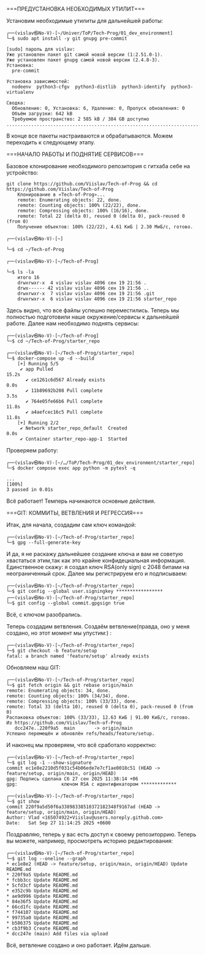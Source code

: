 ===ПРЕДУСТАНОВКА НЕОБХОДИМЫХ УТИЛИТ===

Установим необходимые утилиты для дальнейшей работы:

	┌──(vislav㉿No-V)-[~/Univer/ToP/Tech-Prog/01_dev_environment]
	└─$ sudo apt install -y git gnupg pre-commit
	
	[sudo] пароль для vislav: 
	Уже установлен пакет git самой новой версии (1:2.51.0-1).         
	Уже установлен пакет gnupg самой новой версии (2.4.8-3).
	Установка:
	  pre-commit
	
	Установка зависимостей:
	  nodeenv  python3-cfgv  python3-distlib  python3-identify  python3-virtualenv
	
	Сводка:
	  Обновление: 0, Установка: 6, Удаление: 0, Пропуск обновления: 0
	  Объём загрузки: 642 kB
	  Требуемое пространство: 2 585 kB / 384 GB доступно
	...........................................................................................
В конце все пакеты настраиваются и обрабатываются. Можем переходить к следующему этапу.

===НАЧАЛО РАБОТЫ И ПОДНЯТИЕ СЕРВИСОВ===

Базовое клонирование необходимого репозитория с гитхаба себе на устройство: 

	git clone https://github.com/Viislav/Tech-of-Prog && cd https://github.com/Viislav/Tech-of-Prog
		Клонирование в «Tech-of-Prog»...
		remote: Enumerating objects: 22, done.
		remote: Counting objects: 100% (22/22), done.
		remote: Compressing objects: 100% (16/16), done.
		remote: Total 22 (delta 0), reused 0 (delta 0), pack-reused 0 (from 0)
		Получение объектов: 100% (22/22), 4.61 КиБ | 2.30 МиБ/с, готово.
                                                                                                                                          
	┌──(vislav㉿No-V)-[~]

	└─$ cd ~/Tech-of-Prog
                                                                                                                                              
	┌──(vislav㉿No-V)-[~/Tech-of-Prog]
	
	└─$ ls -la
		итого 16
		drwxrwxr-x  4 vislav vislav 4096 сен 19 21:56 .
		drwx------ 42 vislav vislav 4096 сен 19 21:56 ..
		drwxrwxr-x  7 vislav vislav 4096 сен 19 21:56 .git
		drwxrwxr-x  6 vislav vislav 4096 сен 19 21:56 starter_repo

Здесь видно, что все файлы успешно переместились.
Теперь мы полностью подготовили наше окружение/сервисы к дальнейшей работе.
Далее нам необходимо поднять сервисы: 
	
 	┌──(vislav㉿No-V)-[~/Tech-of-Prog]
	└─$ cd ~/Tech-of-Prog/starter_repo 
	                                                                                                                                                    
	┌──(vislav㉿No-V)-[~/Tech-of-Prog/starter_repo]
	└─$ docker-compose up -d --build     
		[+] Running 5/5
		 ✔ app Pulled                                                                                                                                 15.2s 
		   ✔ ce1261c6d567 Already exists                                                                                                               0.0s 
		   ✔ 11b89692b208 Pull complete                                                                                                                3.5s 
		   ✔ 764e05fe66b6 Pull complete                                                                                                               11.8s 
		   ✔ a4aefcec16c5 Pull complete                                                                                                               11.8s 
		[+] Running 2/2
		 ✔ Network starter_repo_default  Created                                                                                                       0.0s 
		 ✔ Container starter_repo-app-1  Started  
Проверяем работу: 
	
	┌──(vislav㉿No-V)-[~/…/ToP/Tech-Prog/01_dev_environment/starter_repo]
	└─$ docker compose exec app python -m pytest -q
	
	...                                                                                                              [100%]
	3 passed in 0.01s
Всё работает! Темперь начинаются основные действия.

===GIT: КОММИТЫ, ВЕТВЛЕНИЯ И РЕГРЕССИЯ===

Итак, для начала, создадим сам ключ командой:

	┌──(vislav㉿No-V)-[~/Tech-of-Prog/starter_repo]
	└─$ gpg --full-generate-key 
И да, я не раскажу дальнейшее создание ключа и вам не советую хвастаться этим,так как это крайне конфидециальная информация. Единственное скажу: я создал ключ RSA(only sign) с 2048 битами на неограниченный срок.
Далее мы регистрируем его и подписываем:

	┌──(vislav㉿No-V)-[~/Tech-of-Prog/starter_repo]
	└─$ git config --global user.signingkey *****************                                                                                                                                                                                                            
	┌──(vislav㉿No-V)-[~/Tech-of-Prog/starter_repo]
	└─$ git config --global commit.gpgsign true

Всё, с ключом разобрались.

Теперь создадим ветвления. Создаём ветвление(правда, оно у меня создано, но этот момент мы упустим:) :

	┌──(vislav㉿No-V)-[~/Tech-of-Prog/starter_repo]
	└─$ git checkout -b feature/setup                          
	fatal: a branch named 'feature/setup' already exists
Обновляем наш GIT:

	┌──(vislav㉿No-V)-[~/Tech-of-Prog/starter_repo]
	└─$ git fetch origin && git rebase origin/main
	remote: Enumerating objects: 34, done.
	remote: Counting objects: 100% (34/34), done.
	remote: Compressing objects: 100% (33/33), done.
	remote: Total 33 (delta 10), reused 0 (delta 0), pack-reused 0 (from 0)
	Распаковка объектов: 100% (33/33), 12.63 КиБ | 91.00 КиБ/с, готово.
	Из https://github.com/Viislav/Tech-of-Prog
	   dcc247e..220f9a5  main       -> origin/main
	Успешно перемещён и обновлён refs/heads/feature/setup.
И наконец мы проверяем, что всё сработало корректно:

	┌──(vislav㉿No-V)-[~/Tech-of-Prog/starter_repo]
	└─$ git log -1 --show-signature
	commit ec1e8e2210d5f031c54b06ede7e7cf1ae0018c51 (HEAD -> feature/setup, origin/main, origin/HEAD)
	gpg: Подпись сделана Сб 27 сен 2025 11:38:14 +06
	gpg:                ключом RSA с идентификатором *************

	┌──(vislav㉿No-V)-[~/Tech-of-Prog/starter_repo]
	└─$ git show                                  
	commit 220f9a5d50f6a33898338510372182348f9167ad (HEAD -> feature/setup, origin/main, origin/HEAD)
	Author: Vlad <165074922+Viislav@users.noreply.github.com>
	Date:   Sat Sep 27 11:14:25 2025 +0600
Поздравляю, теперь у вас есть доступ к своему репозиторрию. Теперь вы можете, например, просмотреть историю редактирования:

	┌──(vislav㉿No-V)-[~/Tech-of-Prog/starter_repo]
	└─$ git log --oneline --graph            
	* ec1e8e2 (HEAD -> feature/setup, origin/main, origin/HEAD) Update README.md
	* 220f9a5 Update README.md
	* fcbb3cc Update README.md
	* 5cfd3cf Update README.md
	* e352c9b Update README.md
	* ae9d996 Update README.md
	* 84e36f5 Update README.md
	* 66cd1fc Update README.md
	* f744107 Update README.md
	* 99735a0 Update README.md
	* b586375 Update README.md
	* cb3f9b3 Create README.md
	* dcc247e (main) Add files via upload

Всё, ветвление создано и оно работает. Идём дальше.







